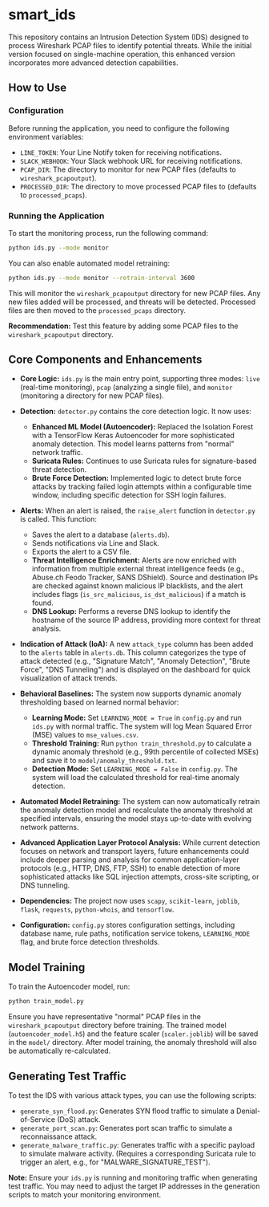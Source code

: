 # smart_ids

This repository contains an Intrusion Detection System (IDS) designed to process Wireshark PCAP files to identify potential threats. While the initial version focused on single-machine operation, this enhanced version incorporates more advanced detection capabilities.

## How to Use

### Configuration

Before running the application, you need to configure the following environment variables:

*   `LINE_TOKEN`: Your Line Notify token for receiving notifications.
*   `SLACK_WEBHOOK`: Your Slack webhook URL for receiving notifications.
*   `PCAP_DIR`: The directory to monitor for new PCAP files (defaults to `wireshark_pcapoutput`).
*   `PROCESSED_DIR`: The directory to move processed PCAP files to (defaults to `processed_pcaps`).

### Running the Application

To start the monitoring process, run the following command:

```bash
python ids.py --mode monitor
```

You can also enable automated model retraining:

```bash
python ids.py --mode monitor --retrain-interval 3600
```
This will monitor the `wireshark_pcapoutput` directory for new PCAP files. Any new files added will be processed, and threats will be detected. Processed files are then moved to the `processed_pcaps` directory.

**Recommendation:** Test this feature by adding some PCAP files to the `wireshark_pcapoutput` directory.

## Core Components and Enhancements

*   **Core Logic:** `ids.py` is the main entry point, supporting three modes: `live` (real-time monitoring), `pcap` (analyzing a single file), and `monitor` (monitoring a directory for new PCAP files).

*   **Detection:** `detector.py` contains the core detection logic. It now uses:
    *   **Enhanced ML Model (Autoencoder):** Replaced the Isolation Forest with a TensorFlow Keras Autoencoder for more sophisticated anomaly detection. This model learns patterns from "normal" network traffic.
    *   **Suricata Rules:** Continues to use Suricata rules for signature-based threat detection.
    *   **Brute Force Detection:** Implemented logic to detect brute force attacks by tracking failed login attempts within a configurable time window, including specific detection for SSH login failures.

*   **Alerts:** When an alert is raised, the `raise_alert` function in `detector.py` is called. This function:
    *   Saves the alert to a database (`alerts.db`).
    *   Sends notifications via Line and Slack.
    *   Exports the alert to a CSV file.
    *   **Threat Intelligence Enrichment:** Alerts are now enriched with information from multiple external threat intelligence feeds (e.g., Abuse.ch Feodo Tracker, SANS DShield). Source and destination IPs are checked against known malicious IP blacklists, and the alert includes flags (`is_src_malicious`, `is_dst_malicious`) if a match is found.
    *   **DNS Lookup:** Performs a reverse DNS lookup to identify the hostname of the source IP address, providing more context for threat analysis.

*   **Indication of Attack (IoA):** A new `attack_type` column has been added to the `alerts` table in `alerts.db`. This column categorizes the type of attack detected (e.g., "Signature Match", "Anomaly Detection", "Brute Force", "DNS Tunneling") and is displayed on the dashboard for quick visualization of attack trends.

*   **Behavioral Baselines:** The system now supports dynamic anomaly thresholding based on learned normal behavior:
    *   **Learning Mode:** Set `LEARNING_MODE = True` in `config.py` and run `ids.py` with normal traffic. The system will log Mean Squared Error (MSE) values to `mse_values.csv`.
    *   **Threshold Training:** Run `python train_threshold.py` to calculate a dynamic anomaly threshold (e.g., 99th percentile of collected MSEs) and save it to `model/anomaly_threshold.txt`.
    *   **Detection Mode:** Set `LEARNING_MODE = False` in `config.py`. The system will load the calculated threshold for real-time anomaly detection.

*   **Automated Model Retraining:** The system can now automatically retrain the anomaly detection model and recalculate the anomaly threshold at specified intervals, ensuring the model stays up-to-date with evolving network patterns.

*   **Advanced Application Layer Protocol Analysis:** While current detection focuses on network and transport layers, future enhancements could include deeper parsing and analysis for common application-layer protocols (e.g., HTTP, DNS, FTP, SSH) to enable detection of more sophisticated attacks like SQL injection attempts, cross-site scripting, or DNS tunneling.

*   **Dependencies:** The project now uses `scapy`, `scikit-learn`, `joblib`, `flask`, `requests`, `python-whois`, and `tensorflow`.

*   **Configuration:** `config.py` stores configuration settings, including database name, rule paths, notification service tokens, `LEARNING_MODE` flag, and brute force detection thresholds.

## Model Training

To train the Autoencoder model, run:

```bash
python train_model.py
```

Ensure you have representative "normal" PCAP files in the `wireshark_pcapoutput` directory before training. The trained model (`autoencoder_model.h5`) and the feature scaler (`scaler.joblib`) will be saved in the `model/` directory. After model training, the anomaly threshold will also be automatically re-calculated.

## Generating Test Traffic

To test the IDS with various attack types, you can use the following scripts:

*   `generate_syn_flood.py`: Generates SYN flood traffic to simulate a Denial-of-Service (DoS) attack.
*   `generate_port_scan.py`: Generates port scan traffic to simulate a reconnaissance attack.
*   `generate_malware_traffic.py`: Generates traffic with a specific payload to simulate malware activity. (Requires a corresponding Suricata rule to trigger an alert, e.g., for "MALWARE_SIGNATURE_TEST").

**Note:** Ensure your `ids.py` is running and monitoring traffic when generating test traffic. You may need to adjust the target IP addresses in the generation scripts to match your monitoring environment.